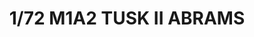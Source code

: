 ---
layout: product
title: "1/72 M1A2 TUSK II ABRAMS"
price: "2800" 
desc: "Maketa"
img_path: "/assets/img/TIGE9601.webp"
brand: "N/A"
available: false
special_offer: false
new: false
soon: false
cat: "010000"
subcat: "011500"
subsubcat: "0N/A"
sifra: "TIGE9601"
popular: false
spec: false
---